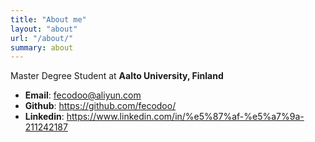```yaml
---
title: "About me"
layout: "about"
url: "/about/"
summary: about
---
```


Master Degree Student at **Aalto University, Finland**

- **Email**: fecodoo@aliyun.com
- **Github**: https://github.com/fecodoo/
- **Linkedin**: https://www.linkedin.com/in/%e5%87%af-%e5%a7%9a-211242187